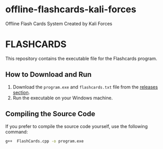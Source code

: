 # offline-flashcards-kali-forces
Offline Flash Cards System Created by Kali Forces


# FLASHCARDS #

This repository contains the executable file for the Flashcards program.

## How to Download and Run

1. Download the `program.exe` and `flashcards.txt` file from the [releases section](https://github.com/username/repository/releases).
2. Run the executable on your Windows machine.

## Compiling the Source Code

If you prefer to compile the source code yourself, use the following command:
```bash
g++  FlashCards.cpp -o program.exe
